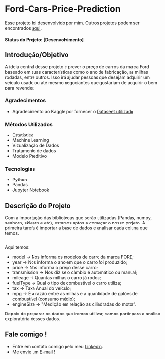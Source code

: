 # Ford-Cars-Price-Prediction

Esse projeto foi desenvolvido por mim. Outros projetos podem ser encontrados [aqui](https://github.com/mvsampaio98).

#### Status do Projeto: [Desenvolvimento]

## Introdução/Objetivo
A ideia central desse projeto é prever o preço de carros da marca Ford baseado em suas características como o ano de fabricação, as milhas rodadas, entre outros. Isso irá ajudar pessoas que desejam adquirir um veículo usado ou até mesmo negociantes que gostariam de adquirir o bem para revender.
### Agradecimentos
* Agradecimento ao Kaggle por fornecer o [Dataseet utilizado](https://www.kaggle.com/datasets/adhurimquku/ford-car-price-prediction)

### Métodos Utilizados
* Estatística
* Machine Learning
* Vizualização de Dados
* Tratamento de dados
* Modelo Preditivo

### Tecnologias
* Python
* Pandas
* Jupyter Notebook

## Descrição do Projeto

Com a importação das bibliotecas que serão utilizadas (Pandas, numpy, seaborn, sklearn e etc), estamos aptos a começar o nosso projeto. A primeira tarefa é importar a base de dados e analisar cada coluna que temos.

<img src="" alt="">

Aqui temos:
* model -> Nos informa os modelos de carro da marca FORD;
* year -> Nos informa o ano em que o carro foi produzido;
* price -> Nos informa o preço desse carro;
* transmission -> Nos diz se o câmbio é automático ou manual;
* mileage -> Quantas milhas o carro já rodou;
* fuelType -> Qual o tipo de combustível o carro utiliza;
* tax -> Taxa Anual do veículo;
* mpg -> É a razão entre as milhas e a quantidade de galões de combustível (consumo médio);
* engineSize -> "Medição em relação as cilindradas do motor".

Depois de preparar os dados que iremos utilizar, vamos partir para a análise exploratória desses dados.

## Fale comigo !
* Entre em contato comigo pelo meu [LinkedIn](https://www.linkedin.com/in/marcelo-victor-sa-coqueiro-sampaio/).
* Me envie um [E-mail](mailto:mvsampaio98@gmail.com) !
